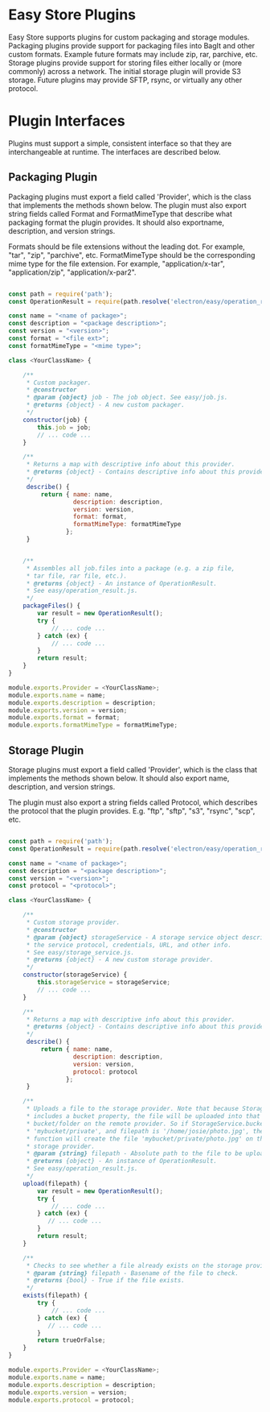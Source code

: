 # Easy Store Plugins

Easy Store supports plugins for custom packaging and storage modules.
Packaging plugins provide support for packaging files into BagIt and other
custom formats. Example future formats may include zip, rar, parchive, etc.
Storage plugins provide support for storing files either locally or (more
commonly) across a network. The initial storage plugin will provide S3 storage.
Future plugins may provide SFTP, rsync, or virtually any other protocol.

# Plugin Interfaces

Plugins must support a simple, consistent interface so that they are
interchangeable at runtime. The interfaces are described below.

## Packaging Plugin

Packaging plugins must export a field called 'Provider', which is the
class that implements the methods shown below. The plugin must also export
string fields called Format and FormatMimeType that describe what packaging
format the plugin provides. It should also exportname, description, and
version strings.

Formats should be file extensions without the leading dot. For example,
"tar", "zip", "parchive", etc. FormatMimeType should be the corresponding
mime type for the file extension. For example, "application/x-tar",
"application/zip", "application/x-par2".


```javascript

const path = require('path');
const OperationResult = require(path.resolve('electron/easy/operation_result'));

const name = "<name of package>";
const description = "<package description>";
const version = "<version>";
const format = "<file ext>";
const formatMimeType = "<mime type>";

class <YourClassName> {

    /**
     * Custom packager.
     * @constructor
     * @param {object} job - The job object. See easy/job.js.
     * @returns {object} - A new custom packager.
     */
    constructor(job) {
        this.job = job;
        // ... code ...
    }

    /**
     * Returns a map with descriptive info about this provider.
     * @returns {object} - Contains descriptive info about this provider.
     */
     describe() {
         return { name: name,
                  description: description,
                  version: version,
                  format: format,
                  formatMimeType: formatMimeType
                };
     }


    /**
     * Assembles all job.files into a package (e.g. a zip file,
     * tar file, rar file, etc.).
     * @returns {object} - An instance of OperationResult.
     * See easy/operation_result.js.
     */
    packageFiles() {
        var result = new OperationResult();
        try {
            // ... code ...
        } catch (ex) {
            // ... code ...
        }
        return result;
    }
}

module.exports.Provider = <YourClassName>;
module.exports.name = name;
module.exports.description = description;
module.exports.version = version;
module.exports.format = format;
module.exports.formatMimeType = formatMimeType;

```

## Storage Plugin

Storage plugins must export a field called 'Provider', which is the
class that implements the methods shown below. It should also export
name, description, and version strings.

The plugin must also export a string fields called Protocol,
which describes the protocol that the plugin provides. E.g. "ftp",
"sftp", "s3", "rsync", "scp", etc.


```javascript

const path = require('path');
const OperationResult = require(path.resolve('electron/easy/operation_result'));

const name = "<name of package>";
const description = "<package description>";
const version = "<version>";
const protocol = "<protocol>";

class <YourClassName> {

    /**
     * Custom storage provider.
     * @constructor
     * @param {object} storageService - A storage service object describing
     * the service protocol, credentials, URL, and other info.
     * See easy/storage_service.js.
     * @returns {object} - A new custom storage provider.
     */
    constructor(storageService) {
        this.storageService = storageService;
        // ... code ...
    }

    /**
     * Returns a map with descriptive info about this provider.
     * @returns {object} - Contains descriptive info about this provider.
     */
     describe() {
         return { name: name,
                  description: description,
                  version: version,
                  protocol: protocol
                };
     }

    /**
     * Uploads a file to the storage provider. Note that because StorageService
     * includes a bucket property, the file will be uploaded into that
     * bucket/folder on the remote provider. So if StorageService.bucket is
     * 'mybucket/private', and filepath is '/home/josie/photo.jpg', the upload
     * function will create the file 'mybucket/private/photo.jpg' on the remote
     * storage provider.
     * @param {string} filepath - Absolute path to the file to be uploaded.
     * @returns {object} - An instance of OperationResult.
     * See easy/operation_result.js.
     */
    upload(filepath) {
        var result = new OperationResult();
        try {
            // ... code ...
        } catch (ex) {
           // ... code ...
        }
        return result;
    }

    /**
     * Checks to see whether a file already exists on the storage provider.
     * @param {string} filepath - Basename of the file to check.
     * @returns {bool} - True if the file exists.
     */
    exists(filepath) {
        try {
            // ... code ...
        } catch (ex) {
           // ... code ...
        }
        return trueOrFalse;
    }
}

module.exports.Provider = <YourClassName>;
module.exports.name = name;
module.exports.description = description;
module.exports.version = version;
module.exports.protocol = protocol;

```
